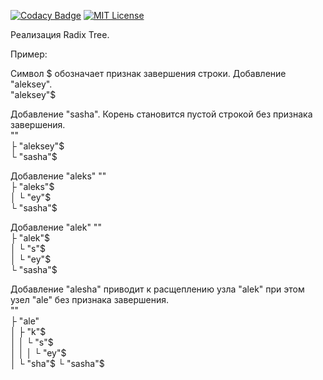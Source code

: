 [![Codacy Badge](https://app.codacy.com/project/badge/Grade/738d7cd8fc74461b8095ab4d138564f2)](https://www.codacy.com/gh/reficul0/RadixTree/dashboard?utm_source=github.com&amp;utm_medium=referral&amp;utm_content=reficul0/RadixTree&amp;utm_campaign=Badge_Grade)
[![MIT License](https://img.shields.io/badge/license-MIT-blue.svg?style=flat)](https://github.com/RocketChat/Rocket.Chat/raw/master/LICENSE)

Реализация Radix Tree.

Пример:

Символ $ обозначает признак завершения строки. 
Добавление "aleksey". \
  "aleksey"$ 

Добавление "sasha". 
Корень становится пустой строкой без признака завершения. \
"" \
├ "aleksey"$ \
└ "sasha"$ 

Добавление "aleks" 
"" \
├ "aleks"$ \
│ └ "ey"$ \
└ "sasha"$ 

Добавление "alek" 
"" \
├ "alek"$ \
│ └ "s"$ \
│   └ "ey"$ \
└ "sasha"$ 

Добавление "alesha" приводит к расщеплению узла "alek" при этом узел "ale" без признака завершения. \
"" \
├ "ale" \
│ ├ "k"$ \
│ │ └ "s"$ \
│ │ │ └ "ey"$ \
│ └ "sha"$ 
└ "sasha"$ 

